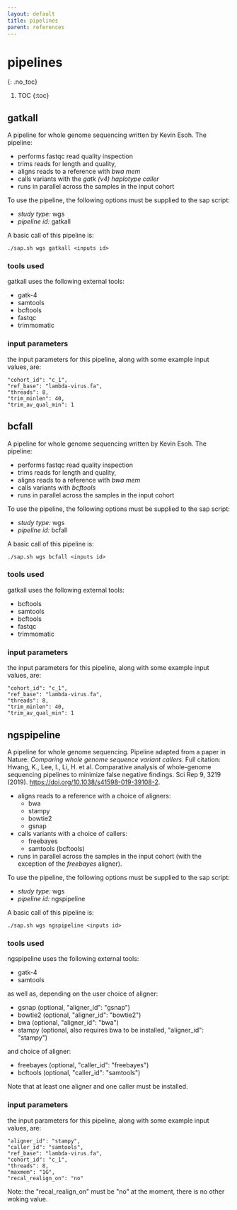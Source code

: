 ```yaml
---
layout: default
title: pipelines
parent: references
---
```


# pipelines
{: .no_toc}

1. TOC
{:toc}

## gatkall

A pipeline for whole genome sequencing written by Kevin Esoh. The pipeline:
* performs fastqc read quality inspection
* trims reads for length and quality,
* aligns reads to a reference with *bwa mem*
* calls variants with the *gatk (v4) haplotype caller*
* runs in parallel across the samples in the input cohort

To use the pipeline, the following options must be supplied to the sap script:
* *study type:* wgs
* *pipeline id:* gatkall

A basic call of this pipeline is:
```
./sap.sh wgs gatkall <inputs id>
```

### tools used
gatkall uses the following external tools:
* gatk-4
* samtools
* bcftools
* fastqc
* trimmomatic

### input parameters
the input parameters for this pipeline, along with some example input values, are:
```
"cohort_id": "c_1",
"ref_base": "lambda-virus.fa",
"threads": 8,
"trim_minlen": 40,
"trim_av_qual_min": 1
```

## bcfall

A pipeline for whole genome sequencing written by Kevin Esoh. The pipeline:
* performs fastqc read quality inspection
* trims reads for length and quality,
* aligns reads to a reference with *bwa mem*
* calls variants with *bcftools*
* runs in parallel across the samples in the input cohort

To use the pipeline, the following options must be supplied to the sap script:
* *study type:* wgs
* *pipeline id:* bcfall

A basic call of this pipeline is:
```
./sap.sh wgs bcfall <inputs id>
```

### tools used
gatkall uses the following external tools:
* bcftools
* samtools
* bcftools
* fastqc
* trimmomatic

### input parameters
the input parameters for this pipeline, along with some example input values, are:
```
"cohort_id": "c_1",
"ref_base": "lambda-virus.fa",
"threads": 8,
"trim_minlen": 40,
"trim_av_qual_min": 1
```

## ngspipeline

A pipeline for whole genome sequencing. Pipeline adapted from a paper in Nature: *Comparing whole genome sequence variant callers*. Full citation: Hwang, K., Lee, I., Li, H. et al. Comparative analysis of whole-genome sequencing pipelines to minimize false negative findings. Sci Rep 9, 3219 (2019). https://doi.org/10.1038/s41598-019-39108-2.

* aligns reads to a reference with a choice of aligners:
	* bwa
	* stampy
	* bowtie2
	* gsnap
* calls variants with a choice of callers:
	* freebayes
	* samtools (bcftools)
* runs in parallel across the samples in the input cohort (with the exception of the *freebayes* aligner).

To use the pipeline, the following options must be supplied to the sap script:
* *study type:* wgs
* *pipeline id:* ngspipeline

A basic call of this pipeline is:
```
./sap.sh wgs ngspipeline <inputs id>
```

### tools used
ngspipeline uses the following external tools:
* gatk-4
* samtools

as well as, depending on the user choice of aligner:
* gsnap (optional, "aligner_id": "gsnap")
* bowtie2 (optional, "aligner_id": "bowtie2")
* bwa (optional, "aligner_id": "bwa")
* stampy (optional, also requires bwa to be installed, "aligner_id": "stampy")

and choice of aligner:
* freebayes (optional, "caller_id": "freebayes")
* bcftools (optional, "caller_id": "samtools")

Note that at least one aligner and one caller must be installed. 

### input parameters
the input parameters for this pipeline, along with some example input values, are:
```
"aligner_id": "stampy",
"caller_id": "samtools",
"ref_base": "lambda-virus.fa",
"cohort_id": "c_1",
"threads": 8,
"maxmem": "1G",
"recal_realign_on": "no"
```

Note: the "recal_realign_on" must be "no" at the moment, there is no other woking value. 

